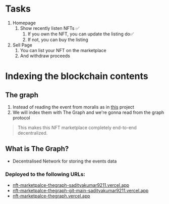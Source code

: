 # Tasks

1. Homepage
    1. Show recently listen NFTs ✅
        1. If you own the NFT, you can update the listing do✅
        2. If not, you can buy the listing
2. Sell Page
    1. You can list your NFT on the marketplace
    2. And withdraw proceeds
    
 
# Indexing the blockchain contents
    
## The graph
1. Instead of reading the event from moralis as in [this](https://github.com/sadityakumar9211/nextjs-nft-marketplace-moralis) project
2. We will index them with The Graph and we're gonna read from the graph protocol

> This makes this NFT marketplace completely end-to-end decentralized.


## What is The Graph?
- Decentralised Network for storing the events data


### Deployed to the following URLs:

- [nft-marketpalce-thegraph-sadityakumar9211.vercel.app](https://nft-marketpalce-thegraph-sadityakumar9211.vercel.app)  
- [nft-marketpalce-thegraph-git-main-sadityakumar9211.vercel.app](https://nft-marketpalce-thegraph-git-main-sadityakumar9211.vercel.app)    
- [nft-marketpalce-thegraph.vercel.app](https://nft-marketpalce-thegraph.vercel.app)  













